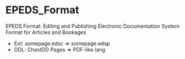 # EPEDS_Format
EPEDS Format: Editing and Publishing Electronic Documentation System Format for Articles and Bookages

- Ext: somepage.edsc => somepage.edsp
- DDL: ChestDD Pages => PDF-like lang
